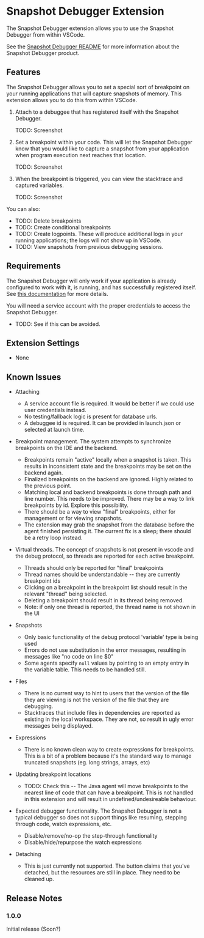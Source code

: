 # Snapshot Debugger Extension

The Snapshot Debugger extension allows you to use the Snapshot Debugger from within VSCode.

See the [Snapshot Debugger README][snapshot-debugger-readme]
for more information about the Snapshot Debugger product.

## Features

The Snapshot Debugger allows you to set a special sort of breakpoint on your running applications
that will capture snapshots of memory.  This extension allows you to do this from within VSCode.

1.  Attach to a debuggee that has registered itself with the Snapshot Debugger.

    TODO: Screenshot

1.  Set a breakpoint within your code.  This will let the Snapshot Debugger know that you would like to capture a snapshot from your application when program execution next reaches that location.

    TODO: Screenshot

1.  When the breakpoint is triggered, you can view the stacktrace and captured variables.

    TODO: Screenshot

You can also:

*  TODO: Delete breakpoints
*  TODO: Create conditional breakpoints
*  TODO: Create logpoints.  These will produce additional logs in your running applications; the logs will not show up in VSCode.
*  TODO: View snapshots from previous debugging sessions.

## Requirements

The Snapshot Debugger will only work if your application is already configured to work with it, is running, and has successfully registered itself.  See [this documentation][setting-up-in-application] for more details.

You will need a service account with the proper credentials to access the Snapshot Debugger.
*  TODO: See if this can be avoided.

## Extension Settings

* None

## Known Issues

* Attaching
  * A service account file is required.  It would be better if we could use user credentials instead.
  * No testing/fallback logic is present for database urls.
  * A debuggee id is required.  It can be provided in launch.json or selected at launch time.

* Breakpoint management. The system attempts to synchronize breakpoints on the IDE and the backend.
  * Breakpoints remain "active" locally when a snapshot is taken.  This results in inconsistent state and the breakpoints may be set on the backend again.
  * Finalized breakpoints on the backend are ignored.  Highly related to the previous point.
  * Matching local and backend breakpoints is done through path and line number.  This needs to be improved.  There may be a way to link breakpoints by id.  Explore this possibility.
  * There should be a way to view "final" breakpoints, either for management or for viewing snapshots.
  * The extension may grab the snapshot from the database before the agent finished persisting it.  The current fix is a sleep; there should be a retry loop instead.

* Virtual threads.  The concept of snapshots is not present in vscode and the debug protocol, so threads
  are reported for each active breakpoint.
  * Threads should only be reported for "final" breakpoints
  * Thread names should be understandable -- they are currently breakpoint ids
  * Clicking on a breakpoint in the breakpoint list should result in the relevant "thread" being selected.
  * Deleting a breakpoint should result in its thread being removed.
  * Note: if only one thread is reported, the thread name is not shown in the UI

* Snapshots
  * Only basic functionality of the debug protocol 'variable' type is being used
  * Errors do not use substitution in the error messages, resulting in messages like "no code on line $0"
  * Some agents specify `null` values by pointing to an empty entry in the variable table.  This needs to be handled still.

* Files
  * There is no current way to hint to users that the version of the file they are viewing is not the version of the file that they are debugging.
  * Stacktraces that include files in dependencies are reported as existing in the local workspace.  They are not, so result in ugly error messages being displayed.

* Expressions
  * There is no known clean way to create expressions for breakpoints.  This is a bit of a problem because it's the standard way to manage truncated snapshots (eg. long strings, arrays, etc)

* Updating breakpoint locations
  * TODO: Check this -- The Java agent will move breakpoints to the nearest line of code that can have a breakpoint.  This is not handled in this extension and will result in undefined/undesireable behaviour.

* Expected debugger functionality.  The Snapshot Debugger is not a typical debugger so does not support things like resuming, stepping through code, watch expressions, etc.
  * Disable/remove/no-op the step-through functionality
  * Disable/hide/repurpose the watch expressions

* Detaching
  * This is just currently not supported.  The button claims that you've detached, but the resources are still in place.  They need to be cleaned up.

## Release Notes

### 1.0.0

Initial release (Soon?)


[snapshot-debugger-readme]: https://github.com/GoogleCloudPlatform/snapshot-debugger#readme
[setting-up-in-application]: https://github.com/GoogleCloudPlatform/snapshot-debugger#set-up-snapshot-debugger-in-your-google-cloud-project